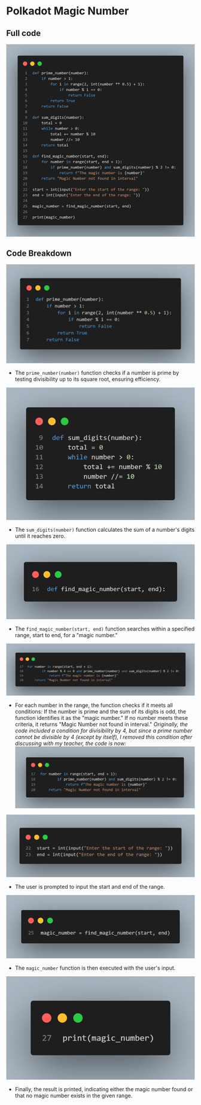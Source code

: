 # Polkadot Magic Number
## Full code
![](image/image10.png)

## Code Breakdown
![](image/image1.png)
   - The `prime_number(number)` function checks if a number is prime by testing divisibility up to its square root, ensuring efficiency.

![](image/image2.png)
   - The `sum_digits(number)` function calculates the sum of a number's digits until it reaches zero.

![](image/image3.png)
   - The `find_magic_number(start, end)` function searches within a specified range, start to end, for a "magic number."

![](image/image4.png)
   - For each number in the range, the function checks if it meets all conditions: If the number is prime and the sum of its digits is odd, the function identifies it as the "magic number." If no number meets these criteria, it returns "Magic Number not found in interval." *Originally, the code included a condition for divisibility by 4, but since a prime number cannot be divisible by 4 (except by itself), I removed this condition after discussing with my teacher, the code is now:*
   ![](image/image5.png)

![](image/image7.png)
   - The user is prompted to input the start and end of the range.

![](image/image8.png)
   - The `magic_number` function is then executed with the user's input.

![](image/image9.png)
   - Finally, the result is printed, indicating either the magic number found or that no magic number exists in the given range.
